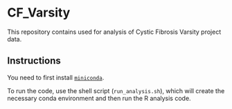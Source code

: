 # CF_Varsity
This repository contains used for analysis of Cystic Fibrosis Varsity project data.


## Instructions

You need to first install [`miniconda`](https://docs.conda.io/en/latest/miniconda.html).

To run the code, use the shell script (`run_analysis.sh`), which will create the necessary conda environment and then run the R analysis code.

